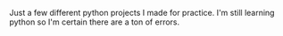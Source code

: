 Just a few different python projects I made for practice. I'm still learning python so I'm certain there are a ton of errors. 

